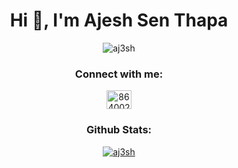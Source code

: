 <h1 align="center">Hi 👋, I'm Ajesh Sen Thapa</h1>
<p align="center"> <img src="https://komarev.com/ghpvc/?username=aj3sh&label=Profile%20views&color=0e75b6&style=flat" alt="aj3sh" /> </p>

<h3 align="center">Connect with me:</h3>
<p align="center">
  <a href="https://stackoverflow.com/users/8349106/aj3sh" target="blank"><img align="center" src="https://cdn.jsdelivr.net/npm/simple-icons@3.0.1/icons/stackoverflow.svg" alt="8640027" height="30" width="40" /></a>
</p>

<h3 align="center">Github Stats:</h3>
<p align="center"> <a href="https://github.com/ryo-ma/github-profile-trophy"><img src="https://github-profile-trophy.vercel.app/?username=aj3sh&theme=onedark" alt="aj3sh" /></a> </p>

